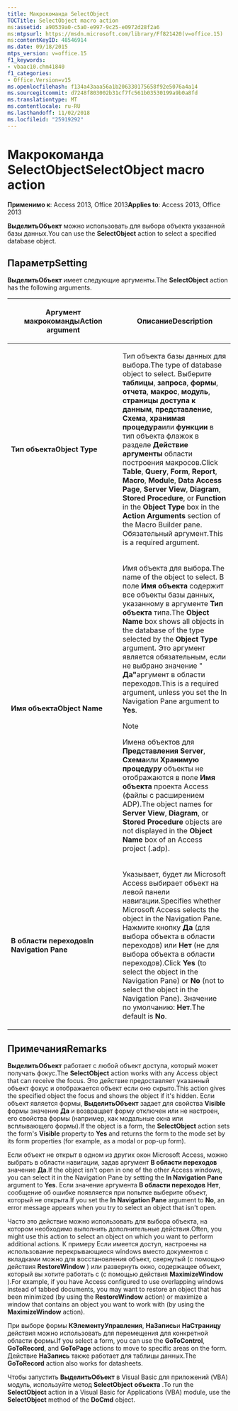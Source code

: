 ```yaml
---
title: Макрокоманда SelectObject
TOCTitle: SelectObject macro action
ms:assetid: a90539a0-c5a0-e997-9c25-e0972d28f2a6
ms:mtpsurl: https://msdn.microsoft.com/library/Ff821420(v=office.15)
ms:contentKeyID: 48546914
ms.date: 09/18/2015
mtps_version: v=office.15
f1_keywords:
- vbaac10.chm41840
f1_categories:
- Office.Version=v15
ms.openlocfilehash: f134a43aaa56a1b206330175658f92e5076a4a14
ms.sourcegitcommit: d7248f803002b31cf7fc561b03530199a9b0a8fd
ms.translationtype: MT
ms.contentlocale: ru-RU
ms.lasthandoff: 11/02/2018
ms.locfileid: "25919292"
---
```

# <a name="selectobject-macro-action"></a><span data-ttu-id="403f9-102">Макрокоманда SelectObject</span><span class="sxs-lookup"><span data-stu-id="403f9-102">SelectObject macro action</span></span>


<span data-ttu-id="403f9-103">**Применимо к**: Access 2013, Office 2013</span><span class="sxs-lookup"><span data-stu-id="403f9-103">**Applies to**: Access 2013, Office 2013</span></span>

<span data-ttu-id="403f9-104">**ВыделитьОбъект** можно использовать для выбора объекта указанной базы данных.</span><span class="sxs-lookup"><span data-stu-id="403f9-104">You can use the **SelectObject** action to select a specified database object.</span></span>

## <a name="setting"></a><span data-ttu-id="403f9-105">Параметр</span><span class="sxs-lookup"><span data-stu-id="403f9-105">Setting</span></span>

<span data-ttu-id="403f9-106">**ВыделитьОбъект** имеет следующие аргументы.</span><span class="sxs-lookup"><span data-stu-id="403f9-106">The **SelectObject** action has the following arguments.</span></span>

<table>
<colgroup>
<col style="width: 50%" />
<col style="width: 50%" />
</colgroup>
<thead>
<tr class="header">
<th><p><span data-ttu-id="403f9-107">Аргумент макрокоманды</span><span class="sxs-lookup"><span data-stu-id="403f9-107">Action argument</span></span></p></th>
<th><p><span data-ttu-id="403f9-108">Описание</span><span class="sxs-lookup"><span data-stu-id="403f9-108">Description</span></span></p></th>
</tr>
</thead>
<tbody>
<tr class="odd">
<td><p><span data-ttu-id="403f9-109"><strong>Тип объекта</strong></span><span class="sxs-lookup"><span data-stu-id="403f9-109"><strong>Object Type</strong></span></span></p></td>
<td><p><span data-ttu-id="403f9-110">Тип объекта базы данных для выбора.</span><span class="sxs-lookup"><span data-stu-id="403f9-110">The type of database object to select.</span></span> <span data-ttu-id="403f9-111">Выберите <strong>таблицы</strong>, <strong>запроса</strong>, <strong>формы</strong>, <strong>отчета</strong>, <strong>макрос</strong>, <strong>модуль</strong>, <strong>страницы доступа к данным</strong>, <strong>представление</strong>, <strong>Схема</strong>, <strong>хранимая процедура</strong>или <strong>функции</strong> в тип объекта <strong> </strong>флажок в разделе <strong>Действие аргументы</strong> области построения макросов.</span><span class="sxs-lookup"><span data-stu-id="403f9-111">Click <strong>Table</strong>, <strong>Query</strong>, <strong>Form</strong>, <strong>Report</strong>, <strong>Macro</strong>, <strong>Module</strong>, <strong>Data Access Page</strong>, <strong>Server View</strong>, <strong>Diagram</strong>, <strong>Stored Procedure</strong>, or <strong>Function</strong> in the <strong>Object Type</strong> box in the <strong>Action Arguments</strong> section of the Macro Builder pane.</span></span> <span data-ttu-id="403f9-112">Обязательный аргумент.</span><span class="sxs-lookup"><span data-stu-id="403f9-112">This is a required argument.</span></span></p></td>
</tr>
<tr class="even">
<td><p><span data-ttu-id="403f9-113"><strong>Имя объекта</strong></span><span class="sxs-lookup"><span data-stu-id="403f9-113"><strong>Object Name</strong></span></span></p></td>
<td><p><span data-ttu-id="403f9-114">Имя объекта для выбора.</span><span class="sxs-lookup"><span data-stu-id="403f9-114">The name of the object to select.</span></span> <span data-ttu-id="403f9-115">В поле <strong>Имя объекта</strong> содержит все объекты базы данных, указанному в аргументе <strong>Тип объекта</strong> типа.</span><span class="sxs-lookup"><span data-stu-id="403f9-115">The <strong>Object Name</strong> box shows all objects in the database of the type selected by the <strong>Object Type</strong> argument.</span></span> <span data-ttu-id="403f9-116">Это аргумент является обязательным, если не выбрано значение " <strong>Да"</strong>аргумент в области переходов.</span><span class="sxs-lookup"><span data-stu-id="403f9-116">This is a required argument, unless you set the In Navigation Pane argument to <strong>Yes</strong>.</span></span></p>

> [!NOTE]
> <P><span data-ttu-id="403f9-117">Имена объектов для <STRONG>Представления Server</STRONG>, <STRONG>Схема</STRONG>или <STRONG>Хранимую процедуру</STRONG> объекты не отображаются в поле <STRONG>Имя объекта</STRONG> проекта Access (файлы с расширением ADP).</span><span class="sxs-lookup"><span data-stu-id="403f9-117">The object names for <STRONG>Server View</STRONG>, <STRONG>Diagram</STRONG>, or <STRONG>Stored Procedure</STRONG> objects are not displayed in the <STRONG>Object Name</STRONG> box of an Access project (.adp).</span></span></P>


<p></p></td>
</tr>
<tr class="odd">
<td><p><span data-ttu-id="403f9-118"><strong>В области переходов</strong></span><span class="sxs-lookup"><span data-stu-id="403f9-118"><strong>In Navigation Pane</strong></span></span></p></td>
<td><p><span data-ttu-id="403f9-119">Указывает, будет ли Microsoft Access выбирает объект на левой панели навигации.</span><span class="sxs-lookup"><span data-stu-id="403f9-119">Specifies whether Microsoft Access selects the object in the Navigation Pane.</span></span> <span data-ttu-id="403f9-120">Нажмите кнопку <strong>Да</strong> (для выбора объекта в области переходов) или <strong>Нет</strong> (не для выбора объекта в области переходов).</span><span class="sxs-lookup"><span data-stu-id="403f9-120">Click <strong>Yes</strong> (to select the object in the Navigation Pane) or <strong>No</strong> (not to select the object in the Navigation Pane).</span></span> <span data-ttu-id="403f9-121">Значение по умолчанию: <strong>Нет</strong>.</span><span class="sxs-lookup"><span data-stu-id="403f9-121">The default is <strong>No</strong>.</span></span></p></td>
</tr>
</tbody>
</table>


## <a name="remarks"></a><span data-ttu-id="403f9-122">Примечания</span><span class="sxs-lookup"><span data-stu-id="403f9-122">Remarks</span></span>

<span data-ttu-id="403f9-123">**ВыделитьОбъект** работает с любой объект доступа, который может получать фокус.</span><span class="sxs-lookup"><span data-stu-id="403f9-123">The **SelectObject** action works with any Access object that can receive the focus.</span></span> <span data-ttu-id="403f9-124">Это действие предоставляет указанный объект фокус и отображается объект если оно скрыто.</span><span class="sxs-lookup"><span data-stu-id="403f9-124">This action gives the specified object the focus and shows the object if it's hidden.</span></span> <span data-ttu-id="403f9-125">Если объект является формы, **ВыделитьОбъект** задает для свойства **Visible** формы значение **Да** и возвращает форму отключен или не настроен, его свойства формы (например, как модальные окна или всплывающего формы).</span><span class="sxs-lookup"><span data-stu-id="403f9-125">If the object is a form, the **SelectObject** action sets the form's **Visible** property to **Yes** and returns the form to the mode set by its form properties (for example, as a modal or pop-up form).</span></span>

<span data-ttu-id="403f9-126">Если объект не открыт в одном из других окон Microsoft Access, можно выбрать в области навигации, задав аргумент **В области переходов** значение **Да**.</span><span class="sxs-lookup"><span data-stu-id="403f9-126">If the object isn't open in one of the other Access windows, you can select it in the Navigation Pane by setting the **In Navigation Pane** argument to **Yes**.</span></span> <span data-ttu-id="403f9-127">Если значение аргумента **В области переходов** **Нет**, сообщение об ошибке появляется при попытке выберите объект, который не открыта.</span><span class="sxs-lookup"><span data-stu-id="403f9-127">If you set the **In Navigation Pane** argument to **No**, an error message appears when you try to select an object that isn't open.</span></span>

<span data-ttu-id="403f9-128">Часто это действие можно использовать для выбора объекта, на котором необходимо выполнить дополнительные действия.</span><span class="sxs-lookup"><span data-stu-id="403f9-128">Often, you might use this action to select an object on which you want to perform additional actions.</span></span> <span data-ttu-id="403f9-129">К примеру Если имеется доступ, настроены на использование перекрывающиеся windows вместо документов с вкладками можно для восстановления объект, свернутый (с помощью действия **RestoreWindow** ) или развернуть окно, содержащее объект, который вы хотите работать с (с помощью действия **MaximizeWindow** ).</span><span class="sxs-lookup"><span data-stu-id="403f9-129">For example, if you have Access configured to use overlapping windows instead of tabbed documents, you may want to restore an object that has been minimized (by using the **RestoreWindow** action) or maximize a window that contains an object you want to work with (by using the **MaximizeWindow** action).</span></span>

<span data-ttu-id="403f9-130">При выборе формы **КЭлементуУправления**, **НаЗапись**и **НаСтраницу** действия можно использовать для перемещения для конкретной области формы.</span><span class="sxs-lookup"><span data-stu-id="403f9-130">If you select a form, you can use the **GoToControl**, **GoToRecord**, and **GoToPage** actions to move to specific areas on the form.</span></span> <span data-ttu-id="403f9-131">Действие **НаЗапись** также работает для таблицы данных.</span><span class="sxs-lookup"><span data-stu-id="403f9-131">The **GoToRecord** action also works for datasheets.</span></span>

<span data-ttu-id="403f9-132">Чтобы запустить **ВыделитьОбъект** в Visual Basic для приложений (VBA) модуль, используйте метод **SelectObject** **объекта** .</span><span class="sxs-lookup"><span data-stu-id="403f9-132">To run the **SelectObject** action in a Visual Basic for Applications (VBA) module, use the **SelectObject** method of the **DoCmd** object.</span></span>

